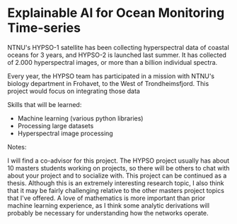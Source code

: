 Explainable AI for Ocean Monitoring Time-series 
=

NTNU's HYPSO-1 satellite has been collecting hyperspectral data of coastal oceans for 3 years, and HYPSO-2 is launched last summer. 
It has collected of 2.000 hyperspectral images, or more than a billion individual spectra. 

Every year, the HYPSO team has participated in a mission with NTNU's biology department in Frohavet, to the West of Trondheimsfjord. This project would focus on integrating those data 


​Skills that will be learned:​
- Machine learning (various python libraries)
- Processing large datasets 
- Hyperspectral image processing 

Notes:

I will find a co-advisor for this project. The HYPSO project usually has about 10 masters students working on projects, so there will be others to chat with about your project and to socialize with. 
This project can be continued as a thesis. Although this is an extremely interesting research topic, I also think that it may be fairly challenging relative to the other masters project topics that I've offered. 
A love of mathematics is more important than prior machine learning experience, as I think some analytic derivations will probably be necessary for understanding how the networks operate.
